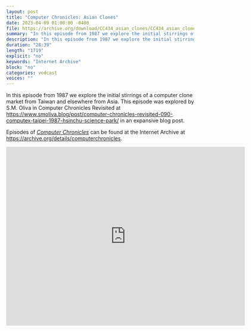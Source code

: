 ```yaml
---
layout: post
title: "Computer Chronicles: Asian Clones"
date: 2023-04-09 01:00:00 -0400
file: https://archive.org/download/CC434_asian_clones/CC434_asian_clones.mp4
summary: "In this episode from 1987 we explore the initial stirrings of a computer clone market from Taiwan and elsewhere from Asia.  This episode was explored by S.M. Oliva in Computer Chronicles Revisited at https://www.smoliva.blog/post/computer-chronicles-revisited-090-computex-taipei-1987-hsinchu-science-park/ in an expansive blog post."
description: "In this episode from 1987 we explore the initial stirrings of a computer clone market from Taiwan and elsewhere from Asia.  This episode was explored by S.M. Oliva in Computer Chronicles Revisited at https://www.smoliva.blog/post/computer-chronicles-revisited-090-computex-taipei-1987-hsinchu-science-park/ in an expansive blog post."
duration: "28:39"
length: "1719"
explicit: "no" 
keywords: "Internet Archive"
block: "no" 
categories: vodcast
voices: ""
---
```


In this episode from 1987 we explore the initial stirrings of a computer clone market from Taiwan and elsewhere from Asia.  This episode was explored by S.M. Oliva in Computer Chronicles Revisited at <https://www.smoliva.blog/post/computer-chronicles-revisited-090-computex-taipei-1987-hsinchu-science-park/> in an expansive blog post.

Episodes of [*Computer Chronicles*](https://archive.org/search?query=collection%3A%28computerchronicles%29+AND+mediatype%3A%28movies%29+NOT+%28Subject%3A%28arabic%29+OR+Subject%3A%28spanish%29+OR+Subject%3A%28french%29+OR+title%3A%28Random+Access%29+OR+title%3A%28Buyers+Guide%29+OR+title%3A%28Buying+Guide%29+OR+title%3A%28French%29+OR+title%3A%28Arabic%29+OR+title%3A%28Spanish%29+OR+title%3A%28Kildall%29+OR+title%3A%28EXPO%29+OR+title%3A%28ETRE%29+OR+title%3A%28COMDEX%29+OR+title%3A%28Exhibition%29+OR+title%3A%28CES%29+OR+title%3A%28Awards%29%29&sort=date) can be found at the Internet Archive at <https://archive.org/details/computerchronicles>.

<iframe src="https://archive.org/embed/CC434_asian_clones" width="640" height="480" frameborder="0" webkitallowfullscreen="true" mozallowfullscreen="true" allowfullscreen></iframe>
